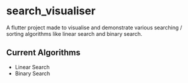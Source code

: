 # search_visualiser

A flutter project made to visualise and demonstrate various searching / sorting algorithms like linear search and binary search.

## Current Algorithms

- Linear Search
- Binary Search
